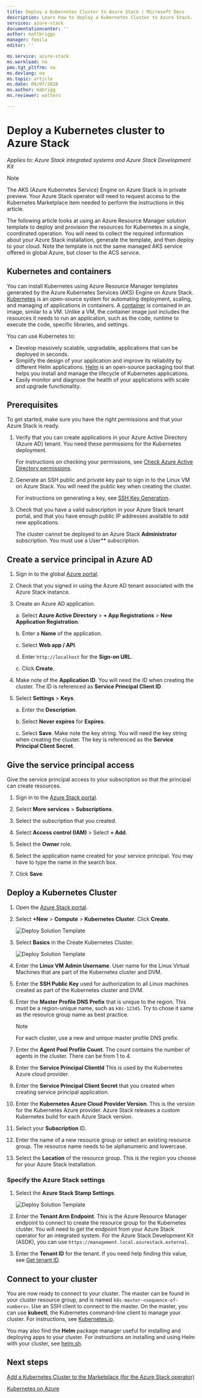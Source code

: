 ```yaml
---
title: Deploy a Kubernetes Cluster to Azure Stack | Microsoft Docs
description: Learn how to deploy a Kubernetes Cluster to Azure Stack.
services: azure-stack
documentationcenter: ''
author: mattbriggs
manager: femila
editor: ''

ms.service: azure-stack
ms.workload: na
pms.tgt_pltfrm: na
ms.devlang: na
ms.topic: article
ms.date: 09/07/2018
ms.author: mabrigg
ms.reviewer: waltero

---
```


# Deploy a Kubernetes cluster to Azure Stack

*Applies to: Azure Stack integrated systems and Azure Stack Development Kit*

> [!Note]  
> The AKS (Azure Kubernetes Service) Engine on Azure Stack is in private preview. Your Azure Stack operator will need to request access to the Kubernetes Marketplace item needed to perform the instructions in this article.

The following article looks at using an Azure Resource Manager solution template to deploy and provision the resources for Kubernetes in a single, coordinated operation. You will need to collect the required information about your Azure Stack installation, generate the template, and then deploy to your cloud. Note the template is not the same managed AKS service offered in global Azure, but closer to the ACS service.

## Kubernetes and containers

You can install Kubernetes using Azure Resource Manager templates generated by the Azure Kubernetes Services (AKS) Engine on Azure Stack. [Kubernetes](https://kubernetes.io) is an open-source system for automating deployment, scaling, and managing of applications in containers. A [container](https://www.docker.com/what-container) is contained in an image, similar to a VM. Unlike a VM, the container image just includes the resources it needs to run an application, such as the code, runtime to execute the code, specific libraries, and settings.

You can use Kubernetes to:

- Develop massively scalable, upgradable, applications that can be deployed in seconds. 
- Simplify the design of your application and improve its reliability by different Helm applications. [Helm](https://github.com/kubernetes/helm) is an open-source packaging tool that helps you install and manage the lifecycle of Kubernetes applications.
- Easily monitor and diagnose the health of your applications with scale and upgrade functionality.

## Prerequisites 

To get started, make sure you have the right permissions and that your Azure Stack is ready.

1. Verify that you can create applications in your Azure Active Directory (Azure AD) tenant. You need these permissions for the Kubernetes deployment.

    For instructions on checking your permissions, see [Check Azure Active Directory permissions](https://docs.microsoft.com/azure/azure-resource-manager/resource-group-create-service-principal-portal#check-azure-active-directory-permissions).

1. Generate an SSH public and private key pair to sign in to the Linux VM on Azure Stack. You will need the public key when creating the cluster.

    For instructions on generating a key, see [SSH Key Generation](https://github.com/msazurestackworkloads/acs-engine/blob/master/docs/ssh.md#ssh-key-generation).

1. Check that you have a valid subscription in your Azure Stack tenant portal, and that you have enough public IP addresses available to add new applications.

    The cluster cannot be deployed to an Azure Stack **Administrator** subscription. You must use a User** subscription. 

## Create a service principal in Azure AD

1. Sign in to the global [Azure portal](http://portal.azure.com).
1. Check that you signed in using the Azure AD tenant associated with the Azure Stack instance.
1. Create an Azure AD application.

    a. Select **Azure Active Directory** > **+ App Registrations** > **New Application Registration**.

    b. Enter a **Name** of the application.

    c. Select **Web app / API**.

    d. Enter `http://localhost` for the **Sign-on URL**.

    c. Click **Create**.

1. Make note of the **Application ID**. You will need the ID when creating the cluster. The ID is referenced as **Service Principal Client ID**.

1. Select **Settings** > **Keys**.

    a. Enter the **Description**.

    b. Select **Never expires** for **Expires**.

    c. Select **Save**. Make note the key string. You will need the key string when creating the cluster. The key is referenced as the **Service Principal Client Secret**.



## Give the service principal access

Give the service principal access to your subscription so that the principal can create resources.

1.  Sign in to the [Azure Stack portal](https://portal.local.azurestack.external/).

1. Select **More services** > **Subscriptions**.

1. Select the subscription that you created.

1. Select **Access control (IAM)** > Select **+ Add**.

1. Select the **Owner** role.

1. Select the application name created for your service principal. You may have to type the name in the search box.

1. Click **Save**.

## Deploy a Kubernetes Cluster

1. Open the [Azure Stack portal](https://portal.local.azurestack.external).

1. Select **+New** > **Compute** > **Kubernetes Cluster**. Click **Create**.

    ![Deploy Solution Template](media/azure-stack-solution-template-kubernetes-deploy/01_kub_market_item.png)

1. Select **Basics** in the Create Kubernetes Cluster.

    ![Deploy Solution Template](media/azure-stack-solution-template-kubernetes-deploy/02_kub_config_basic.png)

1. Enter the **Linux VM Admin Username**. User name for the Linux Virtual Machines that are part of the Kubernetes cluster and DVM.

1. Enter the **SSH Public Key** used for authorization to all Linux machines created as part of the Kubernetes cluster and DVM.

1. Enter the **Master Profile DNS Prefix** that is unique to the region. This must be a region-unique name, such as `k8s-12345`. Try to chose it same as the resource group name as best practice.

    > [!Note]  
    > For each cluster, use a new and unique master profile DNS prefix.

1. Enter the **Agent Pool Profile Count**. The count contains the number of agents in the cluster. There can be from 1 to 4.

1. Enter the **Service Principal ClientId** This is used by the Kubernetes Azure cloud provider.

1. Enter the **Service Principal Client Secret** that you created when creating service principal application.

1. Enter the **Kubernetes Azure Cloud Provider Version**. This is the version for the Kubernetes Azure provider. Azure Stack releases a custom Kubernetes build for each Azure Stack version.

1. Select your **Subscription** ID.

1. Enter the name of a new resource group or select an existing resource group. The resource name needs to be alphanumeric and lowercase.

1. Select the **Location** of the resource group. This is the region you choose for your Azure Stack installation.

### Specify the Azure Stack settings

1. Select the **Azure Stack Stamp Settings**.

    ![Deploy Solution Template](media/azure-stack-solution-template-kubernetes-deploy/03_kub_config_settings.png)

1. Enter the **Tenant Arm Endpoint**. This is the Azure Resource Manager endpoint to connect to create the resource group for the Kubernetes cluster. You will need to get the endpoint from your Azure Stack operator for an integrated system. For the Azure Stack Development Kit (ASDK), you can use `https://management.local.azurestack.external`.

1. Enter the **Tenant ID** for the tenant. If you need help finding this value, see [Get tenant ID](https://docs.microsoft.com/azure/azure-resource-manager/resource-group-create-service-principal-portal#get-tenant-id). 

## Connect to your cluster

You are now ready to connect to your cluster. The master can be found in your cluster resource group, and is named `k8s-master-<sequence-of-numbers>`. Use an SSH client to connect to the master. On the master, you can use **kubectl**, the Kubernetes command-line client to manage your cluster. For instructions, see [Kubernetes.io](https://kubernetes.io/docs/reference/kubectl/overview).

You may also find the **Helm** package manager useful for installing and deploying apps to your cluster. For instructions on installing and using Helm with your cluster, see [helm.sh](https://helm.sh/).

## Next steps

[Add a Kubernetes Cluster to the Marketplace (for the Azure Stack operator)](..\azure-stack-solution-template-kubernetes-cluster-add.md)

[Kubernetes on Azure](https://docs.microsoft.com/azure/container-service/kubernetes/container-service-kubernetes-walkthrough)
